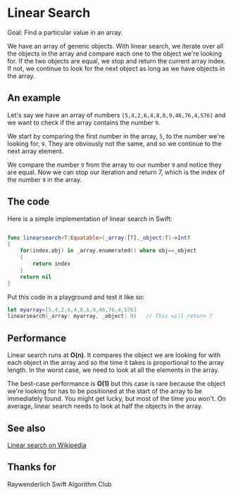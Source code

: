# Linear Search

Goal: Find a particular value in an array.

We have an array of generic objects. With linear search, we iterate over all the objects in the array and compare each one to the object we're looking for. If the two objects are equal, we stop and return the current array index. If not, we continue to look for the next object as long as we have objects in the array.

## An example

Let's say we have an array of numbers `[5,4,2,6,4,8,6,9,46,76,4,576]` and we want to check if the array contains the number `9`.

We start by comparing the first number in the array, `5`, to the number we're looking for, `9`. They are obviously not the same, and so we continue to the next array element.

We compare the number `9` from the array to our number `9` and notice they are equal. Now we can stop our iteration and return 7, which is the index of the number `9` in the array.

## The code

Here is a simple implementation of linear search in Swift:

```swift

func linearsearch<T:Equatable>(_array:[T],_object:T)->Int?
{
    for(index,obj) in _array.enumerated() where obj==_object
    {
        return index
    }
    return nil
}

```

Put this code in a playground and test it like so:

```swift
let myarray=[5,4,2,6,4,8,6,9,46,76,4,576]
linearsearch(_array: myarray, _object: 9)	// This will return 7
```

## Performance

Linear search runs at **O(n)**. It compares the object we are looking for with each object in the array and so the time it takes is proportional to the array length. In the worst case, we need to look at all the elements in the array.

The best-case performance is **O(1)** but this case is rare because the object we're looking for has to be positioned at the start of the array to be immediately found. You might get lucky, but most of the time you won't. On average, linear search needs to look at half the objects in the array.

## See also

[Linear search on Wikipedia](https://en.wikipedia.org/wiki/Linear_search)

## Thanks for 

Raywenderlich Swift Algorithm Club
